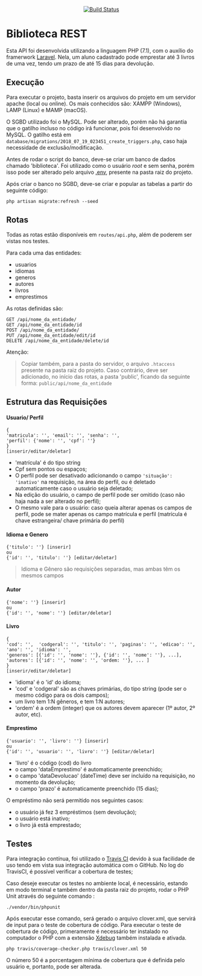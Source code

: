 <p align="center">
<a target="_blank" href="https://travis-ci.org/jhonatans01/bibliotecaREST"><img src="https://travis-ci.org/jhonatans01/bibliotecaREST.svg" alt="Build Status"></a>
</p>

# Biblioteca REST

Esta API foi desenvolvida utilizando a linguagem PHP (7.1), com o auxílio do framerwork <a href="https://laravel.com">Laravel</a>.
Nela, um aluno cadastrado pode emprestar até 3 livros de uma vez, tendo um prazo de até 15 dias para devolução.


## Execução

Para executar o projeto, basta inserir os arquivos do projeto em um servidor apache (local ou online). Os mais conhecidos são: XAMPP (Windows), LAMP (Linux) e MAMP (macOS).

O SGBD utilizado foi o MySQL. Pode ser alterado, porém não há garantia que o gatilho incluso no código irá funcionar, pois foi desenvolvido no MySQL. O gatilho está em `database/migrations/2018_07_19_023451_create_triggers.php`, caso haja necessidade de exclusão/modificação.

Antes de rodar o script do banco, deve-se criar um banco de dados chamado 'biblioteca'. Foi utilizado como
o usuário *root* e sem senha, porém isso pode ser alterado pelo arquivo <u>.env</u>, presente na pasta raiz do projeto.

Após criar o banco no SGBD, deve-se criar e popular as tabelas a partir do seguinte código:
```
php artisan migrate:refresh --seed
```  

## Rotas

Todas as rotas estão disponíveis em  `routes/api.php`, além de poderem ser vistas nos testes.

Para cada uma das entidades:

- usuarios
- idiomas
- generos
- autores
- livros
- emprestimos

As rotas definidas são:

```
GET /api/nome_da_entidade/
GET /api/nome_da_entidade/id
POST /api/nome_da_entidade/
PUT /api/nome_da_entidade/edit/id
DELETE /api/nome_da_entidade/delete/id
```
Atenção:
> Copiar também, para a pasta do servidor, o arquivo `.htaccess` presente na pasta raiz do projeto. Caso contrário, deve ser adicionado, no início das rotas, a pasta 'public', ficando da seguinte forma: `public/api/nome_da_entidade`
 
## Estrutura das Requisições

#### Usuario/ Perfil
```
{
'matricula': '', 'email': '', 'senha': '',
'perfil': {'nome': '', 'cpf': ''}
}
[inserir/editar/deletar]
```
- 'matrícula' é do tipo string
- Cpf sem pontos ou espaços;
- O perfil pode ser desativado adicionando o campo `'situação': 'inativo'` na requisição, na área do perfil, ou é deletado automaticamente caso o usuário seja deletado;
- Na edição do usuário, o campo de perfil pode ser omitido (caso não haja nada a ser alterado no perfil);
- O mesmo vale para o usuário: caso queia alterar apenas os campos de perfil, pode se mater apenas os campo matrícula e perfil  (matrícula é chave estrangeira/ chave primária do perfil)


#### Idioma e Genero
```
{'titulo': ''} [inserir]
ou
{'id': '', 'titulo': ''} [editar/deletar]
```
> Idioma e Gênero são requisições separadas, mas ambas têm os mesmos campos
#### Autor
```
{'nome': ''} [inserir]
ou
{'id': '', 'nome': ''} [editar/deletar]
```

#### Livro
```
{
'cod': '',  'codgeral': '', 'titulo': '', 'paginas': '', 'edicao': '', 'ano': '', 'idioma': '',
'generos': [{'id': '', 'nome': ''}, {'id': '', 'nome': ''}, ...],
'autores': [{'id': '', 'nome': '', 'ordem: ''}, ... ]
}
[inserir/editar/deletar]
```
- 'idioma' é o 'id' do idioma;
- 'cod' e 'codgeral' são as chaves primárias, do tipo string (pode ser o mesmo código para os dois campos);
- um livro tem 1:N gêneros, e tem 1:N autores;
- 'ordem' é a ordem (integer) que os autores devem aparecer (1º autor, 2º autor, etc).

#### Emprestimo
```
{'usuario': '', 'livro': ''} [inserir]
ou
{'id': '', 'usuario': '', 'livro': ''} [editar/deletar]
```
- 'livro' é o código (cod) do livro
- o campo 'dataEmprestimo' é automaticamente preenchido;
- o campo 'dataDevolucao' (dateTime) deve ser incluído na requisição, no momento da devolução;
- o campo 'prazo' é automaticamente preenchido (15 dias);

O empréstimo não será permitido nos seguintes casos:
- o usuário já fez 3 empréstimos (sem devolução);
- o usuário está inativo;
- o livro já está emprestado;



## Testes

Para integração contínua, foi utilizado o <a href="https://travis-ci.org/">Travis CI</a> devido à sua facilidade de uso tendo em vista sua integração automática com o GitHub. No log do TravisCI, é possível verificar a cobertura de testes; 

Caso deseje executar os testes no ambiente local, é necessário, estando em modo terminal e também dentro da pasta raiz do projeto, rodar o PHP Unit através do seguinte comando :

```
./vendor/bin/phpunit
```

Após executar esse comando, será gerado o arquivo clover.xml, que servirá de input para o teste de cobertura de código. Para executar o teste de cobertura de código, primeramente é necessário ter instalado no computador o
PHP com a extensão <a href="https://xdebug.org/">Xdebug</a> também instalada e ativada.

```
php travis/coverage-checker.php travis/clover.xml 50
```

O número 50 é a porcentagem mínima de cobertura que é definida pelo usuário e, portanto, pode ser alterada. 
